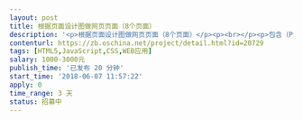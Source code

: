 ```yaml
---                
layout: post       
title: 根据页面设计图做网页页面（8个页面）           
description: '<p>根据页面设计图做网页页面（8个页面）</p><p><br></p><p>包含（PSD文件），设计成品图</p>'     
contenturl: https://zb.oschina.net/project/detail.html?id=20729      
tags: [HTML5,JavaScript,CSS,WEB应用]            
salary: 1000-3000元          
publish_time: '已发布 20 分钟'         
start_time: '2018-06-07 11:57:22'           
apply: 0                   
time_range: 3 天              
status: 招募中                  
---                 
```

